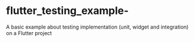 # flutter_testing_example-
A basic example about testing implementation (unit, widget and integration) on a Flutter project
